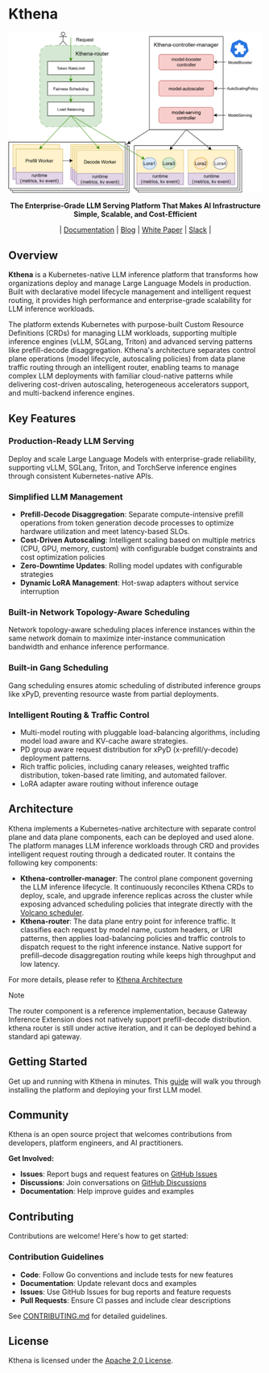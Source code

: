 # Kthena

<p align="center">
  <img src="docs/proposal/images/kthena-arch.svg" alt="Kthena Architecture" width="800"/>
</p>

<p align="center">
  <strong>The Enterprise-Grade LLM Serving Platform That Makes AI Infrastructure Simple, Scalable, and Cost-Efficient</strong>
</p>

<p align="center">
| <a href="#">Documentation</a> | <a href="#">Blog</a> | <a href="#">White Paper</a> | <a href="#">Slack</a> |

</p>

## Overview

**Kthena** is a Kubernetes-native LLM inference platform that transforms how organizations deploy and manage Large Language Models in production. Built with declarative model lifecycle management and intelligent request routing, it provides high performance and enterprise-grade scalability for LLM inference workloads.

The platform extends Kubernetes with purpose-built Custom Resource Definitions (CRDs) for managing LLM workloads, supporting multiple inference engines (vLLM, SGLang, Triton) and advanced serving patterns like prefill-decode disaggregation. Kthena's architecture separates control plane operations (model lifecycle, autoscaling policies) from data plane traffic routing through an intelligent router, enabling teams to manage complex LLM deployments with familiar cloud-native patterns while delivering cost-driven autoscaling, heterogeneous accelerators support, and multi-backend inference engines.

## Key Features

### **Production-Ready LLM Serving**
Deploy and scale Large Language Models with enterprise-grade reliability, supporting vLLM, SGLang, Triton, and TorchServe inference engines through consistent Kubernetes-native APIs.

### **Simplified LLM Management**
- **Prefill-Decode Disaggregation**: Separate compute-intensive prefill operations from token generation decode processes to optimize hardware utilization and meet latency-based SLOs.
- **Cost-Driven Autoscaling**: Intelligent scaling based on multiple metrics (CPU, GPU, memory, custom) with configurable budget constraints and cost optimization policies
- **Zero-Downtime Updates**: Rolling model updates with configurable strategies
- **Dynamic LoRA Management**: Hot-swap adapters without service interruption  

### **Built-in Network Topology-Aware Scheduling**
Network topology-aware scheduling places inference instances within the same network domain to maximize inter-instance communication bandwidth and enhance inference performance.

### **Built-in Gang Scheduling**
Gang scheduling ensures atomic scheduling of distributed inference groups like xPyD, preventing resource waste from partial deployments.

### Intelligent Routing & Traffic Control
- Multi-model routing with pluggable load-balancing algorithms, including model load aware and KV-cache aware strategies.
- PD group aware request distribution for xPyD (x-prefill/y-decode) deployment patterns.
- Rich traffic policies, including canary releases, weighted traffic distribution, token-based rate limiting, and automated failover.
- LoRA adapter aware routing without inference outage

## Architecture

Kthena implements a Kubernetes-native architecture with separate control plane and data plane components, each can be deployed and used alone. The platform manages LLM inference workloads through CRD and provides intelligent request routing through a dedicated router. It contains the following key components:

- **Kthena-controller-manager**: 
  The control plane component governing the LLM inference lifecycle. It continuously reconciles Kthena CRDs to deploy, scale, and upgrade inference replicas across the cluster while exposing advanced scheduling policies that integrate directly with the [Volcano scheduler](https://github.com/volcano-sh/volcano/).   
- **Kthena-router**:
  The data plane entry point for inference traffic. It classifies each request by model name, custom headers, or URI patterns, then applies load-balancing policies and traffic controls to dispatch request to the right inference instance. Native support for prefill–decode disaggregation routing while keeps high throughput and low latency.

For more details, please refer to [Kthena Architecture](docs/kthena/docs/architecture/architecture.mdx)

> [!Note]
> The router component is a reference implementation, because Gateway Inference Extension does not natively support prefill-decode distribution. kthena router is still under active iteration, and it can be deployed behind a standard api gateway.


## Getting Started

Get up and running with Kthena in minutes. This [guide](docs/kthena/docs/getting-started/quick-start.md) will walk you through installing the platform and deploying your first LLM model.

## Community

Kthena is an open source project that welcomes contributions from developers, platform engineers, and AI practitioners.

**Get Involved:**
- **Issues**: Report bugs and request features on [GitHub Issues](https://github.com/volcano-sh/kthena/issues)
- **Discussions**: Join conversations on [GitHub Discussions](https://github.com/volcano-sh/kthena/discussions)
- **Documentation**: Help improve guides and examples

## Contributing

Contributions are welcome! Here's how to get started:

### Contribution Guidelines

- **Code**: Follow Go conventions and include tests for new features
- **Documentation**: Update relevant docs and examples
- **Issues**: Use GitHub Issues for bug reports and feature requests
- **Pull Requests**: Ensure CI passes and include clear descriptions

See [CONTRIBUTING.md](./CONTRIBUTING.md) for detailed guidelines.

## License

Kthena is licensed under the [Apache 2.0 License](LICENSE).